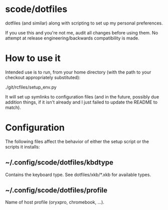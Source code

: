 # scode/dotfiles

dotfiles (and similar) along with scripting to set up my personal
preferences.

If you use this and you're not me, audit all changes before using
them. No attempt at release engineering/backwards compatibility is
made.

# How to use it
Intended use is to run, from your home directory (with the path to
your checkout appropriately substituted):

  ./git/rcfiles/setup_env.py

It will set up symlinks to configuration files (and in the future,
possibly due addition things, if it isn't already and I just failed to
update the README to match).

# Configuration

The following files affect the behavior of either the setup script or
the scripts it installs:

## ~/.config/scode/dotfiles/kbdtype

Contains the keyboard type. See dotfiles/xkb/*.xkb for available
types.

## ~/.config/scode/dotfiles/profile

Name of host profile (oryxpro, chromebook, ...).
